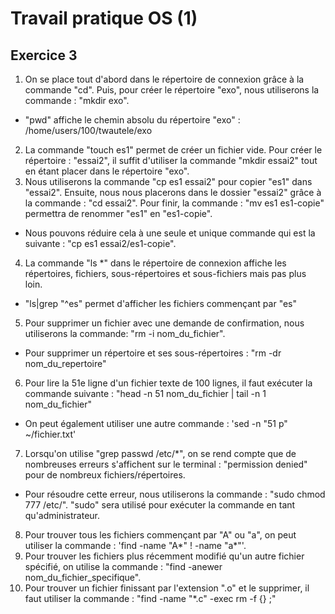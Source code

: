 # Travail pratique OS (1)
## Exercice 3
1. On se place tout d'abord dans le répertoire de connexion grâce à la commande "cd". Puis, pour créer le répertoire "exo", nous utiliserons la commande : "mkdir exo". 
* "pwd" affiche le chemin absolu du répertoire "exo" : /home/users/100/twautele/exo
2. La commande "touch es1" permet de créer un fichier vide. Pour créer le répertoire : "essai2", il suffit d'utiliser la commande "mkdir essai2" tout en étant placer dans le répertoire "exo".
3. Nous utiliserons la commande "cp es1 essai2" pour copier "es1" dans "essai2". Ensuite, nous nous placerons dans le dossier "essai2" grâce à la commande : "cd essai2". Pour finir, la commande : "mv es1 es1-copie" permettra de renommer "es1" en "es1-copie".
* Nous pouvons réduire cela à une seule et unique commande qui est la suivante : "cp es1 essai2/es1-copie".
4. La commande "ls \*" dans le répertoire de connexion affiche les répertoires, fichiers, sous-répertoires et sous-fichiers mais pas plus loin.
* "ls|grep "^es" permet d'afficher les fichiers commençant par "es"
5. Pour supprimer un fichier avec une demande de confirmation, nous utiliserons la commande: "rm -i nom_du_fichier".
* Pour supprimer un répertoire et ses sous-répertoires : "rm -dr nom_du_repertoire"
6. Pour lire la 51e ligne d'un fichier texte de 100 lignes, il faut exécuter la commande suivante : "head -n 51 nom_du_fichier | tail -n 1 nom_du_fichier"
* On peut également utiliser une autre commande : 'sed -n "51 p" ~/fichier.txt'
7. Lorsqu'on utilise "grep passwd /etc/\*", on se rend compte que de nombreuses erreurs s'affichent sur le terminal : "permission denied" pour de nombreux fichiers/répertoires.
* Pour résoudre cette erreur, nous utiliserons la commande : "sudo chmod 777 /etc/". "sudo" sera utilisé pour exécuter la commande en tant qu'administrateur.
8. Pour trouver tous les fichiers commençant par "A" ou "a", on peut utiliser la commande : 'find -name "A\*" ! -name "a\*"'.
9. Pour trouver les fichiers plus récemment modifié qu'un autre fichier spécifié, on utilise la commande : "find -anewer nom_du_fichier_specifique".
10. Pour trouver un fichier finissant par l'extension ".o" et le supprimer, il faut utiliser la commande : "find -name "\*.c" -exec rm -f {} \;"
